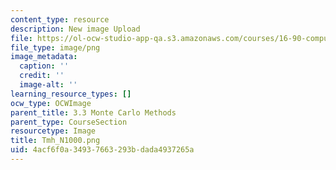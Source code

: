```yaml
---
content_type: resource
description: New image Upload
file: https://ol-ocw-studio-app-qa.s3.amazonaws.com/courses/16-90-computational-methods-in-aerospace-engineering-spring-2014/4acf6f0a34937663293bdada4937265a_Tmh_N1000.png
file_type: image/png
image_metadata:
  caption: ''
  credit: ''
  image-alt: ''
learning_resource_types: []
ocw_type: OCWImage
parent_title: 3.3 Monte Carlo Methods
parent_type: CourseSection
resourcetype: Image
title: Tmh_N1000.png
uid: 4acf6f0a-3493-7663-293b-dada4937265a
---
```

